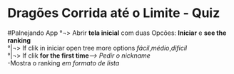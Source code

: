# Dragões Corrida até o Limite - Quiz
#Palnejando App
°¬> Abrir <b>tela inicial</b> com duas Opcões: <b>Iniciar</b> e <b> see the ranking</b><br/>
°|¬> If clik in iniciar open tree more options <i>fácil</i>,<i>médio</i>,<i>dificil</i><br/>
°|¬> If clik <b>for the first time</b><i>--> Pedir o nickname</i><br/>
-Mostra o ranking <i>em formato de lista</i><br/>